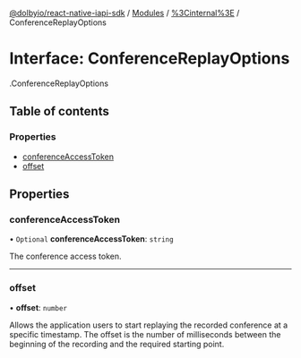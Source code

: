 [@dolbyio/react-native-iapi-sdk](../README.md) / [Modules](../modules.md) / [%3Cinternal%3E](../modules/_internal_.md) / ConferenceReplayOptions

# Interface: ConferenceReplayOptions

[<internal>](../modules/_internal_.md).ConferenceReplayOptions

## Table of contents

### Properties

- [conferenceAccessToken](_internal_.ConferenceReplayOptions.md#conferenceaccesstoken)
- [offset](_internal_.ConferenceReplayOptions.md#offset)

## Properties

### conferenceAccessToken

• `Optional` **conferenceAccessToken**: `string`

The conference access token.

___

### offset

• **offset**: `number`

Allows the application users to start replaying the recorded conference at a specific timestamp. The offset is the number of milliseconds between the beginning of the recording and the required starting point.
